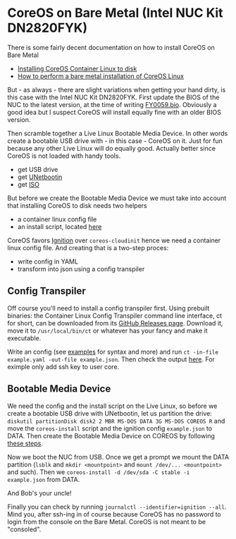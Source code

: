 # CoreOS on Bare Metal (Intel NUC Kit DN2820FYK)
There is some fairly decent documentation on how to install CoreOS on Bare Metal

- [Installing CoreOS Container Linux to disk](https://coreos.com/os/docs/latest/installing-to-disk.html)
- [How to perform a bare metal installation of CoreOS Linux](https://linuxconfig.org/how-to-perform-a-bare-metal-installation-of-coreos-linux)

But - as always - there are slight variations when getting your hand dirty, is this case with the Intel NUC Kit DN2820FYK. First update the BIOS of the NUC to the latest version, at the time of writing [FY0059.bio](https://downloadcenter.intel.com/download/26898/NUCs-BIOS-Update-FYBYT10H-86A-). Obviously a good idea but I suspect CoreOS will install equally fine with an older BIOS version.

Then scramble together a Live Linux Bootable Media Device. In other words create a bootable USB drive with - in this case - CoreOS on it. Just for fun because any other Live Linux will do equally good. Actually better since CoreOS is not loaded with handy tools.

- get USB drive
- get [UNetbootin](https://unetbootin.github.io/)
- get [ISO](https://coreos.com/os/docs/latest/booting-with-iso.html)

But before we create the Bootable Media Device we must take into account that installing CoreOS to disk needs two helpers

- a container linux config file
- an install script, located [here](https://coreos.com/os/docs/latest/installing-to-disk.html)

CoreOS favors [Ignition](https://coreos.com/ignition/docs/latest/what-is-ignition.html) over `coreos-cloudinit` hence we need a container linux config file. And creating that is a two-step proces:

- write config in YAML
- transform into json using a config transpiler

## Config Transpiler
Off course you'll need to install a config transpiler first. Using prebuilt binaries: the Container Linux Config Transpiler command line interface, ct for short, can be downloaded from its [GitHub Releases page](https://github.com/coreos/container-linux-config-transpiler/releases). Download it, move it to `/usr/local/bin/ct` or whatever has your fancy and make it executable.

Write an config (see [examples](https://coreos.com/os/docs/latest/clc-examples.html) for syntax and more) and run `ct -in-file example.yaml -out-file example.json`. Then check the output [here](https://coreos.com/validate/). For eximple only add ssh key to user core.

## Bootable Media Device
We need the config and the install script on the Live Linux, so before we create a bootable USB drive with UNetbootin, let us partition the drive: `diskutil partitionDisk disk2 2 MBR MS-DOS DATA 3G MS-DOS COREOS R` and move the `coreos-install` script and the ignition config `example.json` to DATA. Then create the Bootable Media Device on COREOS by following [these steps](https://tutorials.ubuntu.com/tutorial/tutorial-create-a-usb-stick-on-macos).

Now we boot the NUC from USB. Once we get a prompt we mount the DATA partition (`lsblk` and `mkdir <mountpoint>` and `mount /dev/... <mountpoint>` and such). Then we `coreos-install -d /dev/sda -C stable -i example.json` from DATA.

And Bob's your uncle!

Finally you can check by running `journalctl --identifier=ignition --all`. Mind you, after ssh-ing in of course because CoreOS has no password to login from the console on the Bare Metal. CoreOS is not meant to be "consoled".

